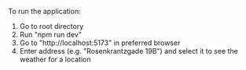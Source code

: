 To run the application:
1. Go to root directory
2. Run "npm run dev"
3. Go to "http://localhost:5173" in preferred browser
4. Enter address (e.g. "Rosenkrantzgade 19B") and select it to see the weather for a location

